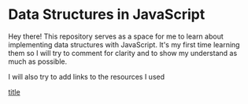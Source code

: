 # Data Structures in JavaScript

Hey there! This repository serves as a space for me to learn about implementing data structures with JavaScript. It's my first time learning them so I will try to comment for clarity and to show my understand as much as possible.

I will also try to add links to the resources I used

[title](https://www.youtube.com/watch?v=njTh_OwMljA&list=PLLXdhg_r2hKA7DPDsunoDZ-Z769jWn4R8&index=3&t=1s)
